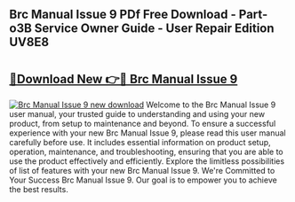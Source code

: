 ## Brc Manual Issue 9 PDf Free Download - Part-o3B Service Owner Guide - User Repair Edition UV8E8

# <h2><a href="http://cf21934.oget.top/?id=Brc+Manual+Issue+9">🔗Download New 👉🔴 Brc Manual Issue 9</a></h2>

[![Brc Manual Issue 9 new download](https://i.imgur.com/5g1atiW.png)](http://cf21934.oget.top/?id=Brc+Manual+Issue+9)
Welcome to the Brc Manual Issue 9 user manual, your trusted guide to understanding and using your new product, from setup to maintenance and beyond. To ensure a successful experience with your new Brc Manual Issue 9, please read this user manual carefully before use. It includes essential information on product setup, operation, maintenance, and troubleshooting, ensuring that you are able to use the product effectively and efficiently. Explore the limitless possibilities of list of features with your new Brc Manual Issue 9. We're Committed to Your Success Brc Manual Issue 9. Our goal is to empower you to achieve the best results.
